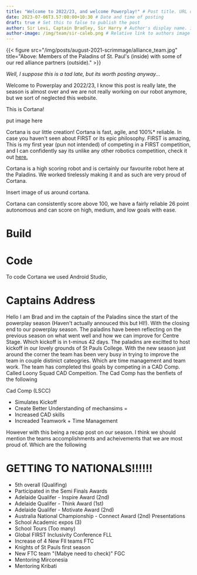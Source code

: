 ```yaml
---
title: "Welcome to 2022/23, and welcome Powerplay!" # Post title. URL of post is filename.
date: 2023-07-06T3.57:00:00+10:30 # Date and time of posting
draft: true # Set this to false to publish the post
author: Sir Levi, Captain Bradley, Sir Harry # Author's display name. i.e. Sir Somebody
author-image: /img/team/sir-caleb.png # Relative link to authors image
---
```


{{< figure src="/img/posts/august-2021-scrimmage/alliance_team.jpg" title="Above: Members of the Paladins of St. Paul's (inside) with some of our red alliance partners (outside)." >}}

*Well, I suppose this is a tad late, but its worth posting anyway...*

Welcome to Powerplay and 2022/23, I know this post is really late, the season is almost over and we are not really working on our robot anymore, but we sort of neglected this website.

This is Cortana!

put image here

Cortana is our little creation! Cortana is fast, agile, and 100%* reliable. In case you haven't seen about FIRST or its epic philosophy. FIRST is amazing, This is my first year (pun not intended) of competing in a FIRST competition, and I can confidently say its unlike any other robotics competition, check it out [here.](https://firstinspires.org)

Cortana is a high scoring robot and is certainly our favourite robot here at the Paladins. We worked tirelessly making it and as such are very proud of Cortana.

Insert image of us around cortana.

Cortana can consistently score above 100, we have a fairly reliable 26 point autonomous and can score on high, medium, and low goals with ease. 

# Build



# Code

To code Cortana we used Android Studio, 


# Captains Address 


Hello I am Brad and im the captain of the Paladins since the start of the powerplay season (Haven't actually annouced this but HI!). With the closing end to our powerplay season. The paladins have beeen reflecting on the previous season on what went well and how we can improve for Centre Stage. Which kickoff is in t-minus 42 days. The paladins are excitted to host kickoff in our lovely grounds of St Pauls College. With the new season just around the corner the team has been very busy in trying to improve the team in couple distinict cateogries. Which are time management and team work. The team has completed thsi goals by competing in a CAD Comp. Called Loony Squad CAD Compeition. The Cad Comp has the benfiets of the following

Cad Comp (LSCC)
- Simulates Kickoff
- Create Better Understanding of mechansims =
- Increased CAD skills
- Increaded Teamwork + Time Management

However with this being a recap post on our season. I think we should mention the teams accomplishments and acheivements that we are most proud of. Which are the following

# GETTING TO NATIONALS!!!!!!
- 5th overall (Qualifing)
- Participated in the Semi Finals
Awards
- Adelaide Qualifer - Inspire Award (2nd)
- Adelaide Qualifer - Think Award (1st)
- Adelaide Qualifer - Motivate Award (2nd)
- Australia National Championship - Connect Award (2nd)
Presentations
 - School Academic expos (3)
 - School Tours (Too many)
 - Global FIRST Inclusivity Conference
FLL
- Increase of 4 New Fll teams
FTC
- Knights of St Pauls first season
- New FTC team "(Mabye need to check)"
FGC
- Mentoring Mirconesia
- Mentoring Kribati

